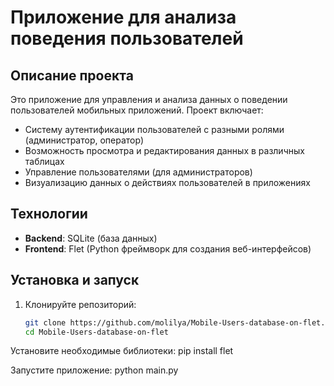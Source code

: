 # Приложение для анализа поведения пользователей

## Описание проекта

Это приложение для управления и анализа данных о поведении пользователей мобильных приложений. Проект включает:

- Систему аутентификации пользователей с разными ролями (администратор, оператор)
- Возможность просмотра и редактирования данных в различных таблицах
- Управление пользователями (для администраторов)
- Визуализацию данных о действиях пользователей в приложениях

## Технологии

- **Backend**: SQLite (база данных)
- **Frontend**: Flet (Python фреймворк для создания веб-интерфейсов)

## Установка и запуск

1. Клонируйте репозиторий:
   ```bash
   git clone https://github.com/molilya/Mobile-Users-database-on-flet.git
   cd Mobile-Users-database-on-flet
Установите необходимые библиотеки:
pip install flet

Запустите приложение:
python main.py
